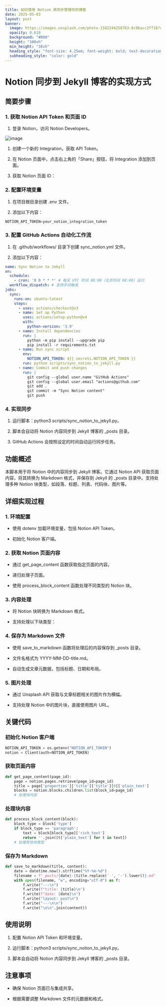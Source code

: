 ```yaml
---
title: 如何使用 Notion 来同步管理你的博客
date: 2025-05-03
layout: post
banner:
  image: https://images.unsplash.com/photo-1582244258703-8c9bacc2ff18?crop=entropy&cs=tinysrgb&fit=max&fm=jpg&ixid=M3w2OTIwMzJ8MHwxfHJhbmRvbXx8fHx8fHx8fDE3NDYyNjc2MDR8&ixlib=rb-4.0.3&q=80&w=1080
  opacity: 0.618
  background: "#000"
  height: "100vh"
  min_height: "38vh"
  heading_style: "font-size: 4.25em; font-weight: bold; text-decoration: underline"
  subheading_style: "color: gold"
---
```


# Notion 同步到 Jekyll 博客的实现方式

## 简要步骤

### 1. 获取 Notion API Token 和页面 ID

1. 登录 Notion，访问 Notion Developers。

![image](https://prod-files-secure.s3.us-west-2.amazonaws.com/a7a0cc5a-89b9-4cda-8686-1fba0ca52f40/d19c1afe-dea5-4312-9333-786b0ba83054/image.png?X-Amz-Algorithm=AWS4-HMAC-SHA256&X-Amz-Content-Sha256=UNSIGNED-PAYLOAD&X-Amz-Credential=ASIAZI2LB4663CKP5425%2F20250503%2Fus-west-2%2Fs3%2Faws4_request&X-Amz-Date=20250503T102004Z&X-Amz-Expires=3600&X-Amz-Security-Token=IQoJb3JpZ2luX2VjEFIaCXVzLXdlc3QtMiJHMEUCIQDK2NKLI5nztsLDt46ttyR1XkwPxsqGcueuYmWrRLxqxAIgfky2iALKN8RrkHxCUHPMU1I%2FFJ%2BuLxHYIh8VPiIxiF0qiAQI6%2F%2F%2F%2F%2F%2F%2F%2F%2F%2F%2FARAAGgw2Mzc0MjMxODM4MDUiDFutRxj32J856zKcTSrcAxadSU519daihcc%2BjVPDuapM9aAVLzZ8WVTPYeaf2%2FgPvPdRuX2p75AcpLKGLYg2m1eGiKBxUZHkz745R5O060bFzZQa%2FPjNVe5fAHPvpPMvMEoketAInav%2FdHKUwbSjk90ohgYiTDT5Z4sE0eBQUdjAlblc2cgpf%2BnhulKivvdeoZPIOMmTHuXY6Km7sooeROOyAv9hgiw1mgqVbt4RIAatHROb%2F3V%2FO%2Fb2lhZe6%2FPPBYsgwVFxeBHxnmgxbqpDlW%2FXOfkepvd60JUipciwQYpLE6%2F438MgS2R74UrsJbeThkiKhecr2%2FKYb7Xj5lD2%2FBHhutYdW5B7yHmoexKeK4n1DlK8z2ba3%2FWpRztNQeILYDUlyLbf3FFbgdUMo7mLhxPUIF5wE1D7Fx5tWLUGz9OXa7F0RiBgjQZ6RUitFnjmg%2F%2FP7XwBwDoKCj9lq6lrAks1YeAlKbBmP%2Br%2BmAnBkkFXhnWD8wORDW35mXT6x%2F16SiZVLRLeH7eBEBC7L1rP02Ov5wlrpD3S%2BtrVekXRNABudPuCN1koj65bL2DhS%2BYRUD4qt8HgH5tsYCTMEBFfzWPT9gQOZe84%2Ffio97JS0vOt2sA%2F5W9bokNHDbcp12C6LwIyni43O84THoJXMLLX18AGOqUBVw%2F9DPgRfujRpHGBEGsYNvm%2BKDg0GqtTVfKtfzr%2BLuPSef7iGUihDmmWLsMmCJksSuxJ%2FKIZluIPz7bXgr3fTdhxjIUzWwmVfBNBtwrHrx5KcWacZaqikKv5djs2W%2FDRe%2F646CSV4HZgteETeV5qjFwPT72B90CKLsRulviKYz5MAOEa5ax663CMBbCQNpw%2BwtRqy9QsIO6H9Zza%2BFQ1VXETA4vZ&X-Amz-Signature=2ba480637243f38812f683e23748a6e8be9e583b3a45969eec538f3ed9bca7d3&X-Amz-SignedHeaders=host&x-id=GetObject)

1. 创建一个新的 Integration，获取 API Token。

1. 在 Notion 页面中，点击右上角的「Share」按钮，将 Integration 添加到页面。

1. 获取 Notion 页面 ID：


### 2. 配置环境变量

1. 在项目根目录创建 .env 文件。

1. 添加以下内容：

```javascript
NOTION_API_TOKEN=your_notion_integration_token
```

### 3. 配置 GitHub Actions 自动化工作流

1. 在 .github/workflows/ 目录下创建 sync_notion.yml 文件。

1. 添加以下内容：

```yaml
name: Sync Notion to Jekyll
on:
  schedule:
    - cron: '0 0 * * *' # 每天 UTC 时间 00:00（北京时间 08:00）运行
  workflow_dispatch: # 支持手动触发
jobs:
  sync:
    runs-on: ubuntu-latest
    steps:
      - uses: actions/checkout@v3
      - name: Set up Python
        uses: actions/setup-python@v4
        with:
          python-version: '3.9'
      - name: Install dependencies
        run: |
          python -m pip install --upgrade pip
          pip install -r requirements.txt
      - name: Run sync script
        env:
          NOTION_API_TOKEN: ${{ secrets.NOTION_API_TOKEN }}
        run: python scripts/sync_notion_to_jekyll.py
      - name: Commit and push changes
        run: |
          git config --global user.name "GitHub Actions"
          git config --global user.email "actions@github.com"
          git add .
          git commit -m "Sync Notion content"
          git push
```

### 4. 实现同步

1. 运行脚本：python3 scripts/sync_notion_to_jekyll.py。

1. 脚本会自动将 Notion 内容同步到 Jekyll 博客的 _posts 目录。

1. GitHub Actions 会按照设定的时间自动运行同步任务。

## 功能概述

本脚本用于将 Notion 中的内容同步到 Jekyll 博客。它通过 Notion API 获取页面内容，将其转换为 Markdown 格式，并保存到 Jekyll 的 _posts 目录中。支持处理多种 Notion 块类型，如段落、标题、列表、代码块、图片等。

## 详细实现过程

### 1. 环境配置

- 使用 dotenv 加载环境变量，包括 Notion API Token。

- 初始化 Notion 客户端。

### 2. 获取 Notion 页面内容

- 通过 get_page_content 函数获取指定页面的内容。

- 递归处理子页面。

- 使用 process_block_content 函数处理不同类型的 Notion 块。

### 3. 内容处理

- 将 Notion 块转换为 Markdown 格式。

- 支持处理以下块类型：


### 4. 保存为 Markdown 文件

- 使用 save_to_markdown 函数将处理后的内容保存到 _posts 目录。

- 文件名格式为 YYYY-MM-DD-title.md。

- 自动生成文章元数据，包括标题、日期和布局。

### 5. 图片处理

- 通过 Unsplash API 获取与文章标题相关的图片作为横幅。

- 支持处理 Notion 中的图片块，直接使用图片 URL。

## 关键代码

### 初始化 Notion 客户端

```python
NOTION_API_TOKEN = os.getenv("NOTION_API_TOKEN")
notion = Client(auth=NOTION_API_TOKEN)
```

### 获取页面内容

```python
def get_page_content(page_id):
    page = notion.pages.retrieve(page_id=page_id)
    title = page['properties']['title']['title'][0]['plain_text']
    blocks = notion.blocks.children.list(block_id=page_id)
    # 处理块内容
```

### 处理块内容

```python
def process_block_content(block):
    block_type = block['type']
    if block_type == 'paragraph':
        text = block[block_type]['rich_text']
        return ''.join([t['plain_text'] for t in text])
    # 处理其他块类型
```

### 保存为 Markdown

```python
def save_to_markdown(title, content):
    date = datetime.now().strftime("%Y-%m-%d")
    filename = f"_posts/{date}-{title.replace(' ', '-').lower()}.md"
    with open(filename, "w", encoding="utf-8") as f:
        f.write("---\n")
        f.write(f"title: {title}\n")
        f.write(f"date: {date}\n")
        f.write("layout: post\n")
        f.write("---\n\n")
        f.write("\n\n".join(content))
```

## 使用说明

1. 配置 Notion API Token 和环境变量。

1. 运行脚本：python3 scripts/sync_notion_to_jekyll.py。

1. 脚本会自动将 Notion 内容同步到 Jekyll 博客的 _posts 目录。

## 注意事项

- 确保 Notion 页面已与集成共享。

- 根据需要调整 Markdown 文件的元数据和格式。